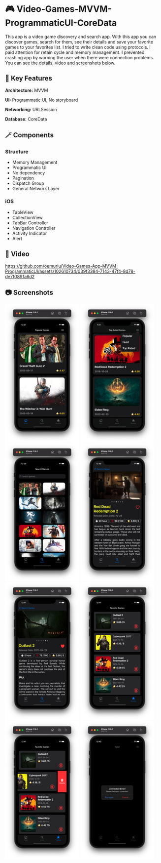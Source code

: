 # :video_game: Video-Games-MVVM-ProgrammaticUI-CoreData

This app is a video game discovery and search app. With this app you can discover games, search for them, see their details and save your favorite games to your favorites list. I tried to write clean code using protocols. I paid attention for retain cycle and memory management. I prevented crashing app by warning the user when there were connection problems. You can see the details, video and screenshots below.

## :nut_and_bolt: Key Features

**Architecture:** MVVM 

**UI:** Programmatic UI, No storyboard

**Networking:** URLSession

**Database:** CoreData 

## :magic_wand: Components

### Structure
- Memory Management 
- Programmatic UI
- No dependency
- Pagination
- Dispatch Group
- General Network Layer

### iOS
- TableView
- CollectionView
- TabBar Controller
- Navigation Controller
- Activity Indicator
- Alert
 
## :movie_camera: Video

https://github.com/oemurlu/Video-Games-App-MVVM-ProgrammaticUI/assets/102610734/039f3384-7143-47f4-8d78-de7f0891a6d2

## :camera: Screenshots

<p float="left">
<img width="240" src="/screenshots/ss1.png">
<img width="240" src="/screenshots/ss2.png">
<img width="240" src="/screenshots/ss3.png">
<img width="240" src="/screenshots/ss4.png">
<img width="240" src="/screenshots/ss5.png">
<img width="240" src="/screenshots/ss6.png">
<img width="240" src="/screenshots/ss7.png">
<img width="240" src="/screenshots/ss8.png">
</p>

